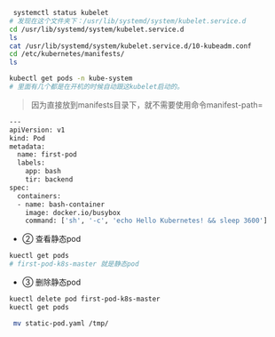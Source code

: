 

``` bash
 systemctl status kubelet
# 发现在这个文件夹下：/usr/lib/systemd/system/kubelet.service.d
cd /usr/lib/systemd/system/kubelet.service.d
ls
cat /usr/lib/systemd/system/kubelet.service.d/10-kubeadm.conf 
cd /etc/kubernetes/manifests/ 
ls
```

``` bash
kubectl get pods -n kube-system
# 里面有几个都是在开机的时候自动跟这kubelet启动的。
```


> 因为直接放到manifests目录下，就不需要使用命令manifest-path=

``` bash
---
apiVersion: v1
kind: Pod
metadata:
  name: first-pod
  labels:
    app: bash
    tir: backend
spec:
  containers:
  - name: bash-container
    image: docker.io/busybox
    command: ['sh', '-c', 'echo Hello Kubernetes! && sleep 3600']
```


* ② 查看静态pod


``` bash
kuectl get pods
# first-pod-k8s-master 就是静态pod
```




* ③ 删除静态pod

``` bash
kuectl delete pod first-pod-k8s-master
kuectl get pods
```


``` bash
 mv static-pod.yaml /tmp/
```